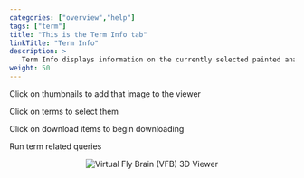 ```yaml
---
categories: ["overview","help"]
tags: ["term"]
title: "This is the Term Info tab"
linkTitle: "Term Info"
description: >
   Term Info displays information on the currently selected painted anatomy region, neuron, expression pattern or non-image term definitions
weight: 50
---
```

<link rel="stylesheet" href="https://v2.virtualflybrain.org/org.geppetto.frontend/geppetto/node_modules/@geppettoengine/geppetto-client/geppetto-client/style/css/gpt-icons.css">


<i class="far fa-hand-pointer"></i>   Click on thumbnails to add that image to the viewer

<i class="far fa-hand-pointer"></i>   Click on terms to select them
    
<i class="far fa-hand-pointer"></i>   Click on download items to begin downloading
    
<i class="fab fa-quora"></i>   Run term related queries


<p align="center">
  <img src="https://v2.virtualflybrain.org/org.geppetto.frontend/geppetto/build/term-info.png" alt="Virtual Fly Brain (VFB) 3D Viewer" style="max-width=50%" />
</p>
